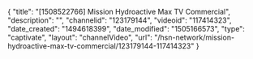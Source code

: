 {
    "title": "[1508522766] Mission Hydroactive Max TV Commercial",
    "description": "",
    "channelid": "123179144",
    "videoid": "117414323",
    "date_created": "1494618399",
    "date_modified": "1505166573",
    "type": "captivate",
    "layout": "channelVideo",
    "url": "\/hsn-network\/mission-hydroactive-max-tv-commercial\/123179144-117414323"
}